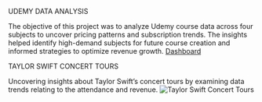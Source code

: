 UDEMY DATA ANALYSIS

The objective of this project was to analyze Udemy course data across four subjects to uncover pricing patterns and subscription trends. The insights helped identify high-demand subjects for future course creation and informed strategies to optimize revenue growth.
[Dashboard](https://github.com/user-attachments/assets/b2a044a5-dd5a-454c-abbf-14037de547f8)


TAYLOR SWIFT CONCERT TOURS

Uncovering insights about Taylor Swift’s concert tours by examining data trends relating to the attendance and revenue.
![Taylor Swift Concert Tours](https://github.com/user-attachments/assets/a8df6c48-88a3-4829-a01c-fd35947c12e5)
